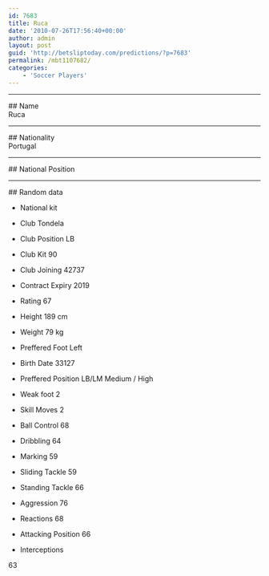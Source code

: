 ```yaml
---
id: 7683
title: Ruca
date: '2010-07-26T17:56:40+00:00'
author: admin
layout: post
guid: 'http://betsliptoday.com/predictions/?p=7683'
permalink: /mbt1107682/
categories:
    - 'Soccer Players'
---
```


- - - - - -

\## Name  
 Ruca

- - - - - -

\## Nationality  
 Portugal

- - - - - -

\## National Position

- - - - - -

\## Random data

- National kit
- Club
 Tondela

- Club Position
 LB

- Club Kit
 90

- Club Joining
 42737

- Contract Expiry
 2019

- Rating
 67

- Height
 189 cm

- Weight
 79 kg

- Preffered Foot
 Left

- Birth Date
 33127

- Preffered Position
 LB/LM Medium / High

- Weak foot
 2

- Skill Moves
 2

- Ball Control
 68

- Dribbling
 64

- Marking
 59

- Sliding Tackle
 59

- Standing Tackle
 66

- Aggression
 76

- Reactions
 68

- Attacking Position
 66

- Interceptions

 63